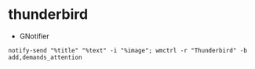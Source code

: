 # thunderbird

- GNotifier

```
notify-send "%title" "%text" -i "%image"; wmctrl -r "Thunderbird" -b add,demands_attention
```
